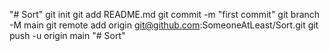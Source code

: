 "# Sort"  git init git add README.md git commit -m "first commit" git branch -M main git remote add origin git@github.com:SomeoneAtLeast/Sort.git git push -u origin main
"# Sort" 
